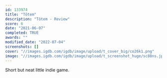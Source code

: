 ```yaml
---
id: 133974
title: "Tôtem"
description: "Tôtem - Review"
score: 6
date: "2021-06-07"
completed: TRUE
awards: ""
modified_date: "2022-07-04"
screenshots: []
cover: "//images.igdb.com/igdb/image/upload/t_cover_big/co26k1.png"
image: "//images.igdb.com/igdb/image/upload/t_screenshot_huge/sc88ns.jpg"
---
```

Short but neat little indie game.